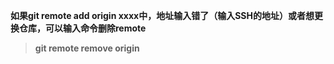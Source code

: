 

**如果git remote add origin xxxx中，地址输入错了（输入SSH的地址）或者想更换仓库，可以输入命令删除remote**

> **git remote remove origin**

